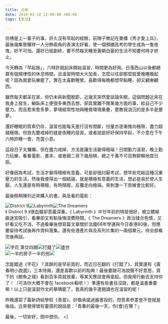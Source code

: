 ```yaml
---
title: 近來
date: 2010-03-18 22:09:00 +08:00
tags: [生活]

---
```


 彷彿是上一輩子的事，許久沒有早起的經驗，前陣子無記在重播《秀才愛上兵》，最後幾集黎耀祥一人分飾兩角的表演太好看，使一個預備高考的學生成為一隻夜鬼，好不可怕。還好已經劇終，要不然每天睡至黃朝白晏的生活不知要何時才終止。  
  
 今天轉為「早起族」，六時許就起床開始溫習，時間更為好用。日落西山以後都總算有個規律性的休息時間，且溫習時間大大加長，怎麼以往卻那麼耽愛晚睡晚起呢？因為我愛玩樂罷了。實在太喜歡睡覺，喜歡得每晚都想早點睡，卻又顧東顧西。  
  
 雖然每天都呆在家，但仍未與新聞脫節，近幾天突然愛談論失眠，這個問題近來在我身上發生，躺臥床上便很多東西去想，卻其實離不開某幾方面的事，給自己不少壓力。而且愈來愈多夢，夢境經常性地與睡覺環境重疊，更教我消沉的是多半是噩夢。  
  
 還好睡眠的質素仍存，溫習也能每天進行沒有間斷，份量亦逐漸推向極限，盡力超越極限。但首先要戒掉的就是夜睡的惡習，或者說是好好保持早起，不介意在下午六時許睡一會，充當小息。  
  
 這段日子太慵懶，但在盡力戒掉，方法是讓生活變得極端！日間勤力溫習，晚上勤力玩樂，看看電影、書本，或者跟二哥下幾局棋，總之千萬不可百無聊賴地度日辰。  
  
 好像因為考試，生活才變得積極有意義，可是卻很討厭考試，想早些完結這種沉重壓力的生活。然後我便得出一個結論，就是積極有意義的生活，想必是易於使人生厭，人生還是有時積極，有時頹廢，反覆走向極端，來刺激一下思維會比較好。  
  
 最後稍稍陳列近來購入的書，與及看的電影：  
  
![](https://lh3.googleusercontent.com/blogger_img_proxy/ANbyha1amhEbkAG5tvn6nYW-CRYTniNHNjvp2Vff1Z7T-0xwENeHYnSSh6bdOL6UbMXgbZZtpYQzi7MrT-GzW77FNAw-ehIUzzUZoyxeqUAoTOJTtZFMRzFx7wPSsyeBkaJm5fLdXDcKuPBZCgio9_5zjwbQLR1G0-x_qRbw0b2lDQoUI6Qr8bjX2i7LzUcH=s0-d "District 9")![](https://lh3.googleusercontent.com/blogger_img_proxy/ANbyha3cPiMRWk33e68FR3RK4fXlKLvWHwRuHUsVXDYEVWGx7g4SSF4kxv60nA5RgZyP17hcrvLHLbCRoK5468aw03222L0p2IxjGm7j-AZDl9Wa64wK1fMyBfm-JaK9ni4ISJ91BoUVi8FrtIvmbQkPQ5qnlCG1h0pBm4Rm1b__goy-Ca0K4BpZw-wSYmny=s0-d "Labyrinth")![](https://lh3.googleusercontent.com/blogger_img_proxy/ANbyha1gwlXmVFahwAZ7dOpEXHt5G3m1cc9A1llvUdj7Zh0uTtGO6hFNhXD-xIdzxv42nqTDfXYLCrumeL1e4hnJxlEClKSzziXxXoBhM-TDiSYE1Y4WUz20SN2ECJRvvxhgLZjOFf_hZDsFXFI_Ay8BCmbplwb_FIPGOSRuGF2wxWiXEnnSKGK3cA=s0-d "The Dreamers")  
 《 District 9 》很血腥卻意義深重。《 Labyrinth 》中廿年前的特技很好，被立體梯級迷宮吸引，看畢卻又有點後悔浪費時間。《 The Dreamers 》政治揉合色情，又好看又吃不消，不過看畢後想寫篇文章關於法國68年學運與今日香港80後，但應要留待考試後再作資料蒐集。還有些港產片與及系列片集的一兩個單元，待全部看完後再談。  
  
![](https://lh3.googleusercontent.com/blogger_img_proxy/ANbyha1MohRKGSTVQryIZmAUv2PnFhjN-oploAMdiqTlD4eJwbpxVdgXOZjJpmWVYAmuCzvgm2RPViu22ByvqMo61HEBQRsUfeLfHjdln_GyY6zIuQAcgOm7vLoL36xW0skwmP_m0XnUIu6D0dDMwTkzm63rsq_V=s0-d "字花 第廿四期")![](https://lh3.googleusercontent.com/blogger_img_proxy/ANbyha3Ny6x-TCDgLGG_BkUNqMz9GIOF5BGBP7z8S9W8IoV70n7qW_LbOwiVOi8NKsXqbIBKUFehev1v5gV4EKLv4_vgtoxAeWDsUXt-fgMhEw9NNnM=s0-d "打錯了")![](https://lh3.googleusercontent.com/blogger_img_proxy/ANbyha3DRmbjJq0ndu7IghUoWb2NVJSwx7VChb8Vtebb9MpcgTx961E7rtSIaW_Fw7kdWEmiv5nBlRuxqhHcpsi9lE6p6KvgvLj3ENH34A7WvizYI0dH94Lj1UHTiBHJ8_K1=s0-d "盛世")  
![](https://lh3.googleusercontent.com/blogger_img_proxy/ANbyha3GMAvdwrXOqrp5EiD-d1pqp2GpRhl9p3gVfj3q7RM6BbYGz3zaobMxh0_oSwMwR7ovwEbePh4azQLNvrcLMxL1hJDkGt3UpNC1lZ9NSbFmRpHd6-b5nIf_eA=s0-d "一半的房子一半的他")![](https://lh3.googleusercontent.com/blogger_img_proxy/ANbyha0tR23G74knaNiYhi8U8PtSlHONn5R_CQnHBMZOaIk5nggi-6dgz8SAS-aGvFXsjfUzVzta0IfaWlFQAghPdjFW4kceXsAPc24TiGnZxYoSAALeWK_FH05BEkcBS2G2WmxcbV-nITL1VmZVTazOfFhuVWLaZag84anOJUqiyK-93Va1UNP-=s0-d)  
  
 怎能錯過《字花》？其餘的是早前買的，而近日在翻的《打錯了》，其實還有《黃春明小說選》，三本待揭，還是喜歡以前的貽興！最後要跟可洛說聲不好意思，買下的《鯨魚之城》看到百多頁就放棄，等某天應該會再拿起。但我用行動去支持你了！（可洛你大概不會在 facebook看吧！）準還有些書目沒說，都是溫書重要嘛！以上只是溫習作文的舉隅罷了，我真的幾乎連閱讀也在溫習的呢！  
  
 昨晚還寫了篇新詩給學校《青苗》，好像承諾過誰會投的，但質素參差登不登就是後話。近來覺得很有靈感的說話是：「青春的最後一天，你(會)在哪？」  
  
 最後，一切安好，間中想你。 =\]
